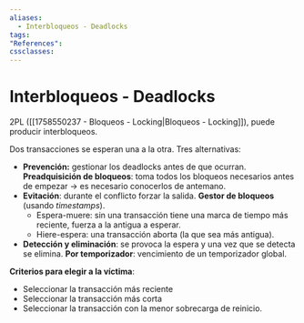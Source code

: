 ```yaml
---
aliases:
  - Interbloqueos - Deadlocks
tags:
"References":
cssclasses:
---
```

# Interbloqueos - Deadlocks

2PL ([[1758550237 - Bloqueos - Locking|Bloqueos - Locking]]), puede producir interbloqueos. 

Dos transacciones se esperan una a la otra. Tres alternativas:
- **Prevención:** gestionar los deadlocks antes de que ocurran. **Preadquisición de bloqueos**: toma todos los bloqueos necesarios antes de empezar -> es necesario conocerlos de antemano.
- **Evitación**: durante el conflicto forzar la salida. **Gestor de bloqueos** (usando *timestamps*).
	- Espera-muere: sin una transacción tiene una marca de tiempo más reciente, fuerza a la antigua a esperar.
	- Hiere-espera: una transacción aborta (la que sea más antigua).
- **Detección y eliminación**: se provoca la espera y una vez que se detecta se elimina. **Por temporizador**: vencimiento de un temporizador global.

**Criterios para elegir a la víctima**:
- Seleccionar la transacción más reciente
- Seleccionar la transacción más corta
- Seleccionar la transacción con la menor sobrecarga de reinicio.